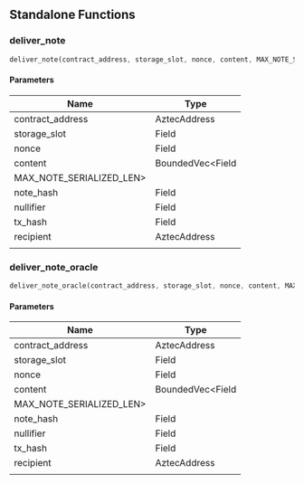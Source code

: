 ## Standalone Functions

### deliver_note

```rust
deliver_note(contract_address, storage_slot, nonce, content, MAX_NOTE_SERIALIZED_LEN>, note_hash, nullifier, tx_hash, recipient, );
```

#### Parameters
| Name | Type |
| --- | --- |
| contract_address | AztecAddress |
| storage_slot | Field |
| nonce | Field |
| content | BoundedVec&lt;Field |
| MAX_NOTE_SERIALIZED_LEN&gt; |  |
| note_hash | Field |
| nullifier | Field |
| tx_hash | Field |
| recipient | AztecAddress |
|  |  |

### deliver_note_oracle

```rust
deliver_note_oracle(contract_address, storage_slot, nonce, content, MAX_NOTE_SERIALIZED_LEN>, note_hash, nullifier, tx_hash, recipient, );
```

#### Parameters
| Name | Type |
| --- | --- |
| contract_address | AztecAddress |
| storage_slot | Field |
| nonce | Field |
| content | BoundedVec&lt;Field |
| MAX_NOTE_SERIALIZED_LEN&gt; |  |
| note_hash | Field |
| nullifier | Field |
| tx_hash | Field |
| recipient | AztecAddress |
|  |  |

